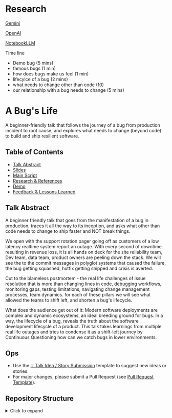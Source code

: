 


# Research
[Gemini](https://gemini.google.com/app/2ad4610e13c11152?utm_source=gemini&utm_medium=referral&utm_campaign=gemini_deep_research_landing_page&redirect=home&hl=en&_gl=1*18estai*_gcl_au*MTAxMzk0ODI5NC4xNzQ5MzMxNzIx*_ga*MTA1Mjc4MjA3My4xNzQ5MzMxNzI0*_ga_WC57KJ50ZZ*czE3NDkzMzE3MjMkbzEkZzAkdDE3NDkzMzE3MjMkajYwJGwwJGgw)


[OpenAI](https://chatgpt.com/c/68615df1-2a78-8001-bc92-4b5e59f8f883)


[NotebookLLM](https://notebooklm.google.com/notebook/76d575af-bca0-4fc2-b7d0-60d4268e34de)


Time line
- Demo bug (5 mins)
- famous bugs (1 min)
- how does bugs make us feel (1 min)
- lifecylce of a bug (2 mins)
- what needs to change other than code (10)
- our relationship with a bug needs to change (5 mins)

# A Bug's Life

A beginner-friendly talk that follows the journey of a bug from production incident to root cause, and explores what needs to change (beyond code) to build and ship resilient software.

## Table of Contents

- [Talk Abstract](#talk-abstract)
- [Slides](slides/abugslife.pptx)
- [Main Script](scripts/main_talk.md)
- [Research & References](research/references.md)
- [Demo](demos/demo-bug/README.md)
- [Feedback & Lessons Learned](feedback/attendee-feedback.md)

## Talk Abstract
A beginner friendly talk that goes from the manifestation of a bug in production, traces it all the way to its inception, and asks what other than code needs to change to ship faster and NOT break things.

We open with the support rotation pager going off as customers of a low latency realtime system report an outage. With every second of downtime resulting in revenue loss, it is all hands on deck for the site reliability team, Dev team, data team, product owners are peeling down the stack. We will see the to the commit messages in polyglot systems that caused the failure, the bug getting squashed, hotfix getting shipped and crisis is averted.

Cut to the blameless postmortem - the real life challenges of issue resolution that is more than changing lines in code, debugging workflows, monitoring gaps, testing limitations, navigating change management processes, team dynamics. for each of these pillars we will see what allowed the teams to shift left, and shorten a bug's lifecycle.

What does the audience get out of it:
Modern software deployments are complex and dynamic ecosystems, an ideal breeding ground for bugs. In a way, the lifecycle of a bug, reveals the truth about the software development lifecycle of a product.
This talk takes learnings from multiple real life outages and tries to condense it as a shift-left journey by Continuous Questioning how can we catch bugs in lower environments.


## Ops

- Use the [💡 Talk Idea / Story Submission](.github/ISSUE_TEMPLATE/idea.yaml) template to suggest new ideas or stories.
- For major changes, please submit a Pull Request (see [Pull Request Template](.github/PULL_REQUEST_TEMPLATE.md)).

## Repository Structure

<details>
  <summary>Click to expand</summary>

```
abugslife/
├── README.md
├── [slides](slides/README.md)/
├── [scripts](scripts/README.md)/
├── [research](resarch/README.md)/
├── [demos](demos/README.md)/
├── [assets](assets/README.md)/
```
</details>
